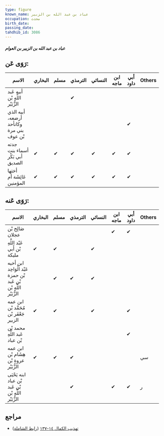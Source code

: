 ```yaml
---
type: figure
known_name: عباد بن عبد الله بن الزبير
occupation: محدث
birth_date:
passing_date:
tahdhib_id: 3086
---
```

##### عباد بن عبد الله بن الزبير بن العوام

## رَوَى عَن:
| الاسم                                    | البخاري | مسلم | الترمذي | النسائي | ابن ماجه | أبي داود | Others |
| ---------------------------------------- | ------- | ---- | ------- | ------- | -------- | -------- | ------ |
| أبيه عَبد اللَّهِ بْن الزُّبَيْر         |         |      | ✔       |         |          |          |        |
| أبيه الذي أرضعه، وكانأحد بني مرة بْن عوف |         |      |         |         |          | ✔        |        |
| جدته أسماء بنت أبي بَكْر الصديق          | ✔       | ✔    | ✔       | ✔       | ✔        | ✔        |        |
| أختها عَائِشَة أم المؤمنين               | ✔       | ✔    | ✔       | ✔       | ✔        | ✔        |        |
## رَوَى عَنه:
| الاسم                                                             | البخاري | مسلم | الترمذي | النسائي | ابن ماجه | أبي داود | Others |
| ----------------------------------------------------------------- | ------- | ---- | ------- | ------- | -------- | -------- | ------ |
| صَالِح بْن عجلان                                                  |         |      |         |         | ✔        | ✔        |        |
| عَبْد اللَّهِ بْن أَبي مليكة                                      | ✔       | ✔    |         | ✔       |          |          |        |
| ابن أخيه عَبْد الْوَاحِد بْن حمزة بْن عَبد اللَّهِ بْن الزُّبَيْر |         | ✔    | ✔       | ✔       |          |          |        |
| ابن عمه مُحَمَّد بْن جَعْفَر بْن الزبير                           | ✔       | ✔    |         | ✔       |          | ✔        |        |
| محمد بْن عَبد اللَّهِ بْن عباد                                    |         |      |         |         |          | ✔        |        |
| ابن عمه هِشَام بْن عروة بْن الزُّبَيْر                            | ✔       | ✔    | ✔       |         |          |          | سي     |
| ابنه يَحْيَى بْن عباد بْن عَبد اللَّهِ بْن الزُّبَيْر             |         |      | ✔       |         | ✔        | ✔        | ر      |
## مراجع
- [تهذيب الكمال ١٤-١٣٧](obsidian://open?vault=Tahdhib-al-Kamal&file=Figures/٣٠٨٦-عباد%20بن%20عبد%20الله%20بن%20الزبير%20بن%20العوام) ([رابط الشاملة](https://shamela.ws/book/3722/7065))